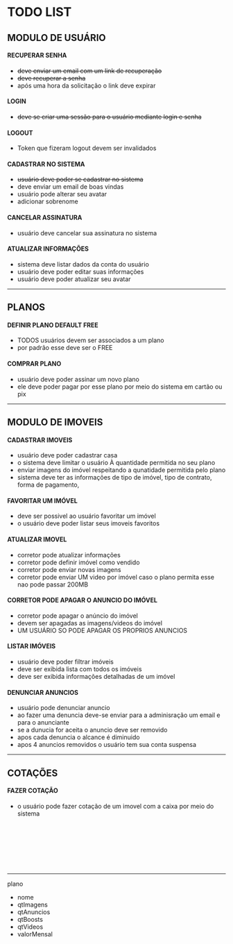 # TODO LIST

## MODULO DE USUÁRIO

#### RECUPERAR SENHA

- ~~deve enviar um email com um link de recuperação~~
- ~~deve recuperar a senha~~
- após uma hora da solicitação o link deve expirar

#### LOGIN

- ~~deve se criar uma sessão para o usuário mediante login e senha~~

#### LOGOUT

- Token que fizeram logout devem ser invalidados

#### CADASTRAR NO SISTEMA

- ~~usuário deve poder se cadastrar no sistema~~
- deve enviar um email de boas vindas
- usuário pode alterar seu avatar
- adicionar sobrenome

#### CANCELAR ASSINATURA

- usuário deve cancelar sua assinatura no sistema

#### ATUALIZAR INFORMAÇÕES

- sistema deve listar dados da conta do usuário
- usuário deve poder editar suas informações
- usuário deve poder atualizar seu avatar
---
## PLANOS

#### DEFINIR PLANO DEFAULT FREE

- TODOS usuários devem ser associados a um plano
- por padrão esse deve ser o FREE

#### COMPRAR PLANO

- usuário deve poder assinar um novo plano
- ele deve poder pagar por esse plano por meio do sistema em cartão ou pix
  
---
## MODULO DE IMOVEIS

#### CADASTRAR IMOVEIS

- usuário deve poder cadastrar casa
- o sistema deve limitar o usuário À quantidade permitida no seu plano
- enviar imagens do imóvel respeitando a qunatidade permitida pelo plano
- sistema deve ter as informações de tipo de imóvel, tipo de contrato, forma de pagamento, 

#### FAVORITAR UM IMÓVEL

- deve ser possivel ao usuário favoritar um imóvel
- o usuário deve poder listar seus imoveis favoritos

#### ATUALIZAR IMOVEL

- corretor pode atualizar informações 
- corretor pode definir imóvel como vendido
- corretor pode enviar novas imagens
- corretor pode enviar UM video por imóvel caso o plano permita esse nao pode passar 200MB

#### CORRETOR PODE APAGAR O ANUNCIO DO IMÓVEL

- corretor pode apagar o anúncio do imóvel
- devem ser apagadas as imagens/videos do imóvel
- UM USUÁRIO SO PODE APAGAR OS PROPRIOS ANUNCIOS

#### LISTAR IMÓVEIS

-  usuário deve poder filtrar imóveis
-  deve ser exibida lista com todos os imóveis
-  deve ser exibida informações detalhadas de um imóvel

#### DENUNCIAR ANUNCIOS

- usuário pode denunciar anuncio
- ao fazer uma denuncia deve-se enviar para a adminisração um email e para o anunciante
- se a dunucia for aceita o anuncio deve ser removido
- apos cada denuncia o alcance é diminuido
- apos 4 anuncios removidos o usuário tem sua conta suspensa

---
## COTAÇÕES

#### FAZER COTAÇÃO

- o usuário pode fazer cotação de um imovel com a caixa por meio do sistema

<br/>
<br/>
<br/>
<br/>
<br/>
<br/>


---
plano

- nome
- qtImagens
- qtAnuncios
- qtBoosts
- qtVideos
- valorMensal
